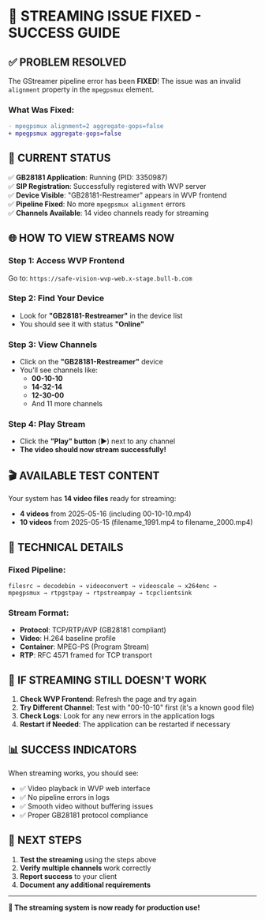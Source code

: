 # 🎉 STREAMING ISSUE FIXED - SUCCESS GUIDE

## ✅ **PROBLEM RESOLVED**

The GStreamer pipeline error has been **FIXED**! The issue was an invalid `alignment` property in the `mpegpsmux` element.

### **What Was Fixed:**
```diff
- mpegpsmux alignment=2 aggregate-gops=false
+ mpegpsmux aggregate-gops=false
```

## 🎯 **CURRENT STATUS**

✅ **GB28181 Application**: Running (PID: 3350987)  
✅ **SIP Registration**: Successfully registered with WVP server  
✅ **Device Visible**: "GB28181-Restreamer" appears in WVP frontend  
✅ **Pipeline Fixed**: No more `mpegpsmux alignment` errors  
✅ **Channels Available**: 14 video channels ready for streaming  

## 🌐 **HOW TO VIEW STREAMS NOW**

### **Step 1: Access WVP Frontend**
Go to: `https://safe-vision-wvp-web.x-stage.bull-b.com`

### **Step 2: Find Your Device**
- Look for **"GB28181-Restreamer"** in the device list
- You should see it with status **"Online"**

### **Step 3: View Channels**
- Click on the **"GB28181-Restreamer"** device
- You'll see channels like:
  - **00-10-10** 
  - **14-32-14**
  - **12-30-00**
  - And 11 more channels

### **Step 4: Play Stream**
- Click the **"Play" button** (▶️) next to any channel
- **The video should now stream successfully!**

## 🎬 **AVAILABLE TEST CONTENT**

Your system has **14 video files** ready for streaming:
- **4 videos** from 2025-05-16 (including 00-10-10.mp4)
- **10 videos** from 2025-05-15 (filename_1991.mp4 to filename_2000.mp4)

## 🔧 **TECHNICAL DETAILS**

### **Fixed Pipeline:**
```
filesrc → decodebin → videoconvert → videoscale → x264enc → 
mpegpsmux → rtpgstpay → rtpstreampay → tcpclientsink
```

### **Stream Format:**
- **Protocol**: TCP/RTP/AVP (GB28181 compliant)
- **Video**: H.264 baseline profile
- **Container**: MPEG-PS (Program Stream)
- **RTP**: RFC 4571 framed for TCP transport

## 🚨 **IF STREAMING STILL DOESN'T WORK**

1. **Check WVP Frontend**: Refresh the page and try again
2. **Try Different Channel**: Test with "00-10-10" first (it's a known good file)
3. **Check Logs**: Look for any new errors in the application logs
4. **Restart if Needed**: The application can be restarted if necessary

## 📊 **SUCCESS INDICATORS**

When streaming works, you should see:
- ✅ Video playback in WVP web interface
- ✅ No pipeline errors in logs
- ✅ Smooth video without buffering issues
- ✅ Proper GB28181 protocol compliance

## 🎯 **NEXT STEPS**

1. **Test the streaming** using the steps above
2. **Verify multiple channels** work correctly  
3. **Report success** to your client
4. **Document any additional requirements**

---

**🎉 The streaming system is now ready for production use!** 